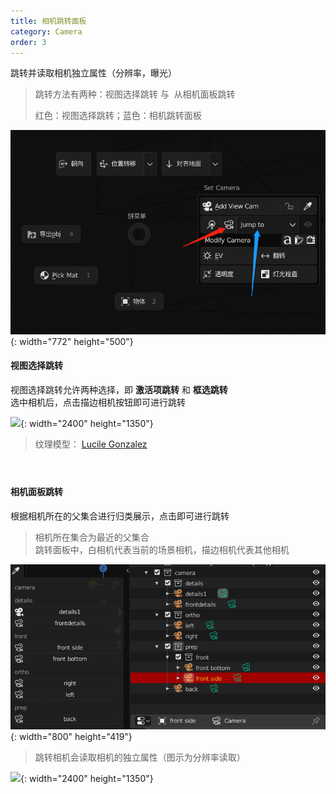 ```yaml
---
title: 相机跳转面板
category: Camera
order: 3
---
```


跳转并读取相机独立属性（分辨率，曝光）

> 跳转方法有两种：视图选择跳转 与&nbsp; 从相机面板跳转
>
>
> 红色：视图选择跳转；蓝色：相机跳转面板

![](../../uploads/image-20200809183755136.png){: width="772" height="500"}

#### 视图选择跳转

视图选择跳转允许两种选择，即 **激活项跳转** 和 **框选跳转**<br>选中相机后，点击描边相机按钮即可进行跳转

![](../../uploads/switch1.gif){: width="2400" height="1350"}

> 纹理模型：&nbsp;[Lucile Gonzalez](https://sketchfab.com/lucilegonzalez)&nbsp;

#### &nbsp;

#### 相机面板跳转

根据相机所在的父集合进行归类展示，点击即可进行跳转

> 相机所在集合为最近的父集合<br>跳转面板中，白相机代表当前的场景相机，描边相机代表其他相机

![](../../uploads/微信截图-20200809184620.png){: width="800" height="419"}

> 跳转相机会读取相机的独立属性（图示为分辨率读取）

![](../../uploads/switch2.gif){: width="2400" height="1350"}